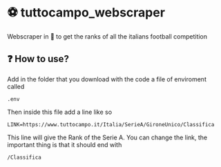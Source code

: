 # ⚽️ tuttocampo_webscraper
Webscraper in 🐍 to get the ranks of all the italians football competition

## ❓ How to use?
Add in the folder that you download with the code a file of enviroment called
  
  ``` 
  .env 
  ```
 
 Then inside this file add a line like so
  
  ``` 
  LINK=https://www.tuttocampo.it/Italia/SerieA/GironeUnico/Classifica 
  ```
 
 This line will give the Rank of the Serie A. You can change the link, the important thing is that it should end with
  
  ``` 
  /Classifica 
  ```
